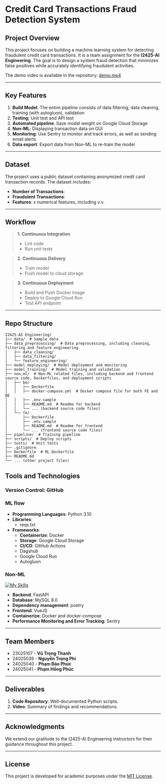 # Credit Card Transactions Fraud Detection System

## Project Overview

This project focuses on building a machine learning system for detecting fraudulent credit card transactions. It is a team assignment for the **I2425-AI Engineering**. The goal is to design a system fraud detection that minimizes false positives while accurately identifying fraudulent activities.

The demo video is available in the repository: [demo.mp4](https://github.com/thanhtlx/I2425-AI-Engineering/blob/master/demo.mp4)

---

## Key Features

1. **Build Model**: The entire pipeline consists of data filtering, data cleaning, training (with autogluon), validation
2. **Testing**: Unit test and API test
3. **Automated pipeline**: Save model weight on Google Cloud Storage
4. **Non-ML**: Displaying transaction data on GUI
5. **Monitoring**: Use Sentry to monitor and track errors, as well as sending email alerts
6. **Data export**: Export data from Non-ML to re-train the model

---

## Dataset

The project uses a public dataset containing anonymized credit card transaction records. The dataset includes:

- **Number of Transactions**:
- **Fraudulent Transactions**:
- **Features**: x numerical features, including v.v.

---

## Workflow

> **1. Continuous Integration**
>
> - Lint code
> - Run unit tests

> **2. Continuous Delivery**
>
> - Train model
> - Push model to cloud storage

> **3. Continuous Deployment**
>
> - Build and Push Docker Image
> - Deploy to Google Cloud Run
> - Test API endpoint

---

## Repo Structure

```
I2425-AI-Engineering/
├── data/  # Sample data
├── data_preprocessing/  # Data preprocessing, including cleaning, filtering and feature engineering
│   ├── data_cleaning/
│   ├── data_filtering/
│   └── feature_engineering/
├── model_deploying/  # Model deployment and monitoring
├── model_training/  # Model training and validation
├── non_ml/  # Non-ML related files, including backend and frontend source code, Dockerfiles, and deployment scripts
│   ├── be/
│   │   ├── Dockerfile
│   │   ├── docker-compose.yml  # Docker compose file for both FE and BE
│   │   ├── .env.sample
|   |   ├── README.md  # Readme for backend
│   │   └── ... (backend source code files)
│   └── fe/
│       ├── Dockerfile
│       ├── .env.sample
|       ├── README.md  # Readme for frontend
│       └── ... (frontend source code files)
├── pipeline/  # Training pipeline
├── scripts/  # Deploy scripts
├── tests/  # Unit tests
├── .gitignore
├── Dockerfile  # ML Dockerfile
├── README.md
└── ... (other project files)
```

## Tools and Technologies

### Version Control: GitHub

### ML flow

- **Programming Languages**: Python 3.10
- **Libraries**:
  - reqs.txt
- **Frameworks**:
  - **Containerize**: Docker
  - **Storage**: Google Cloud Storage
  - **CI/CD**: GitHub Actions
  - Dagshub
  - Google Cloud Run
  - Autogluon

### Non-ML

[![My Skills](https://skillicons.dev/icons?i=fastapi,vue,mysql,docker,sentry&perline=5)](https://skillicons.dev)

- **Backend**: FastAPI
- **Database**: MySQL 8.0
- **Dependency management**: poetry
- **Frontend**: VueJS
- **Containerize**: Docker and docker-compose
- **Performance Monitoring and Error Tracking**: Sentry

---

## Team Members

- 23025107 - **Vũ Trọng Thanh**
- 24025039 - **Nguyễn Trọng Phi**
- 24025040 - **Phạm Bảo Phúc**
- 24025041 - **Phạm Hồng Phúc**

---

## Deliverables

1. **Code Repository**: Well-documented Python scripts.
2. **Video**: Summary of findings and recommendations.

---

## Acknowledgments

We extend our gratitude to the I2425-AI Engineering instructors for their guidance throughout this project.

---

## License

This project is developed for academic purposes under the [MIT License](LICENSE).
